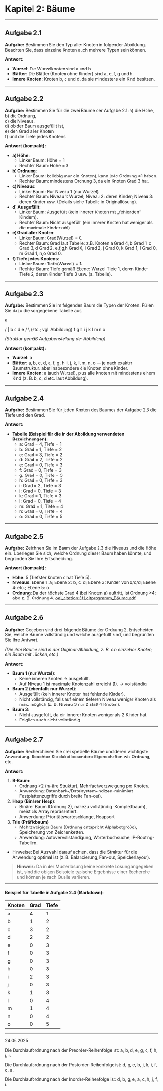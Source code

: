 # Kapitel 2: Bäume

---

## Aufgabe 2.1

**Aufgabe:** Bestimmen Sie den Typ aller Knoten in folgender Abbildung. Beachten Sie, dass einzelne Knoten auch mehrere Typen sein können.

**Antwort:**

- **Wurzel**: Die Wurzelknoten sind a und b.
- **Blätter**: Die Blätter (Knoten ohne Kinder) sind a, e, f, g und h.
- **Innere Knoten**: Knoten b, c und d, da sie mindestens ein Kind besitzen.

---

## Aufgabe 2.2

**Aufgabe:** Bestimmen Sie für die zwei Bäume der Aufgabe 2.1:
a) die Höhe,  
b) die Ordnung,  
c) die Niveaus,  
d) ob der Baum ausgefüllt ist,  
e) den Grad aller Knoten  
f) und die Tiefe jedes Knotens.

**Antwort (kompakt):**

- **a) Höhe**:
  - Linker Baum: Höhe = 1
  - Rechter Baum: Höhe = 3
- **b) Ordnung**:
  - Linker Baum: beliebig (nur ein Knoten), kann jede Ordnung ≥1 haben.
  - Rechter Baum: mindestens Ordnung 3, da ein Knoten Grad 3 hat.
- **c) Niveaus**:
  - Linker Baum: Nur Niveau 1 (nur Wurzel).
  - Rechter Baum: Niveau 1: Wurzel; Niveau 2: deren Kinder; Niveau 3: deren Kinder usw. (Details siehe Tabelle in Originallösung).
- **d) Ausgefüllt**:
  - Linker Baum: Ausgefüllt (kein innerer Knoten mit „fehlenden“ Kindern).
  - Rechter Baum: Nicht ausgefüllt (ein innerer Knoten hat weniger als die maximale Kinderzahl).
- **e) Grad aller Knoten**:
  - Linker Baum: Grad(Wurzel) = 0.
  - Rechter Baum: Grad laut Tabelle: z.B. Knoten a Grad 4, b Grad 1, c Grad 3, d Grad 2, e,f,g,h Grad 0, i Grad 2, j Grad 0, k Grad 1, l Grad 0, m Grad 1, n,o Grad 0.
- **f) Tiefe jedes Knotens**:
  - Linker Baum: Tiefe(Wurzel) = 1.
  - Rechter Baum: Tiefe gemäß Ebene: Wurzel Tiefe 1, deren Kinder Tiefe 2, deren Kinder Tiefe 3 usw. (s. Tabelle).

---

## Aufgabe 2.3

**Aufgabe:** Bestimmen Sie im folgenden Baum die Typen der Knoten. Füllen Sie dazu die vorgegebene Tabelle aus.

a

/ |
b c d e
/ \ (etc.; vgl. Abbildung)
f g h
i j k
l m n
o

_(Struktur gemäß Aufgabenstellung der Abbildung)_

**Antwort (kompakt):**

- **Wurzel**: a
- **Blätter**: a, b, c, d, e, f, g, h, i, j, k, l, m, n, o — je nach exakter Baumstruktur, aber insbesondere die Knoten ohne Kinder.
- **Innere Knoten**: a (auch Wurzel), plus alle Knoten mit mindestens einem Kind (z. B. b, c, d etc. laut Abbildung).

---

## Aufgabe 2.4

**Aufgabe:** Bestimmen Sie für jeden Knoten des Baumes der Aufgabe 2.3 die Tiefe und den Grad.

**Antwort:**

- **Tabelle (Beispiel für die in der Abbildung verwendeten Bezeichnungen):**
  - a: Grad = 4, Tiefe = 1
  - b: Grad = 1, Tiefe = 2
  - c: Grad = 3, Tiefe = 2
  - d: Grad = 2, Tiefe = 2
  - e: Grad = 0, Tiefe = 3
  - f: Grad = 0, Tiefe = 3
  - g: Grad = 0, Tiefe = 3
  - h: Grad = 0, Tiefe = 3
  - i: Grad = 2, Tiefe = 3
  - j: Grad = 0, Tiefe = 3
  - k: Grad = 1, Tiefe = 3
  - l: Grad = 0, Tiefe = 4
  - m: Grad = 1, Tiefe = 4
  - n: Grad = 0, Tiefe = 4
  - o: Grad = 0, Tiefe = 5

---

## Aufgabe 2.5

**Aufgabe:** Zeichnen Sie im Baum der Aufgabe 2.3 die Niveaus und die Höhe ein. Überlegen Sie sich, welche Ordnung dieser Baum haben könnte, und begründen Sie Ihre Entscheidung.

**Antwort (kompakt):**

- **Höhe**: 5 (Tiefster Knoten o hat Tiefe 5).
- **Niveaus**: Ebene 1: a; Ebene 2: b, c, d; Ebene 3: Kinder von b/c/d; Ebene 4: etc.; Ebene 5: o.
- **Ordnung**: Da der höchste Grad 4 (bei Knoten a) auftritt, ist Ordnung ≥4; also z. B. Ordnung 4. [oai_citation:5‡Leitprogramm_Bäume.pdf](file-service://file-SjEaRRbCGMKr2pgepoksq2)

---

## Aufgabe 2.6

**Aufgabe:** Gegeben sind drei folgende Bäume der Ordnung 2. Entscheiden Sie, welche Bäume vollständig und welche ausgefüllt sind, und begründen Sie Ihre Antwort.

_(Die drei Bäume sind in der Original-Abbildung, z. B. ein einzelner Knoten, ein Baum mit Lücken, etc.)_

**Antwort:**

- **Baum 1 (nur Wurzel)**:
  - Keine inneren Knoten → ausgefüllt.
  - Auf Niveau 1 ist maximale Knotenzahl erreicht (1). → vollständig.
- **Baum 2 (ebenfalls nur Wurzel)**:
  - Ausgefüllt (kein innerer Knoten hat fehlende Kinder).
  - Nicht vollständig, falls auf einem tieferen Niveau weniger Knoten als max. möglich (z. B. Niveau 3 nur 2 statt 4 Knoten).
- **Baum 3**:
  - Nicht ausgefüllt, da ein innerer Knoten weniger als 2 Kinder hat.
  - Folglich auch nicht vollständig.

---

## Aufgabe 2.7

**Aufgabe:** Recherchieren Sie drei spezielle Bäume und deren wichtigste Anwendung. Beachten Sie dabei besondere Eigenschaften wie Ordnung, etc.

**Antwort:**

1. **B-Baum**:
   - Ordnung >2 (m-äre Struktur), Mehrfachverzweigung pro Knoten.
   - Anwendung: Datenbank-/Dateisystem-Indizes (minimiert Festplattenzugriffe durch breite Fan-out).
2. **Heap (Binärer Heap)**:
   - Binärer Baum (Ordnung 2), nahezu vollständig (Komplettbaum), meist als Array repräsentiert.
   - Anwendung: Prioritätswarteschlange, Heapsort.
3. **Trie (Präfixbaum)**:
   - Mehrzweigiger Baum (Ordnung entspricht Alphabetgröße), Speicherung von Zeichenketten.
   - Anwendung: Autovervollständigung, Wörterbuchsuche, IP-Routing-Tabellen.

- Hinweise: Bei Auswahl darauf achten, dass die Struktur für die Anwendung optimal ist (z. B. Balancierung, Fan-out, Speicherlayout).

> **Hinweis:** Da in der Musterlösung keine konkrete Lösung angegeben ist, sind die obigen Beispiele typische Ergebnisse einer Recherche und können je nach Quelle variieren.

---

#### Beispiel für Tabelle in Aufgabe 2.4 (Markdown):

| Knoten | Grad | Tiefe |
| ------ | ---- | ----- |
| a      | 4    | 1     |
| b      | 1    | 2     |
| c      | 3    | 2     |
| d      | 2    | 2     |
| e      | 0    | 3     |
| f      | 0    | 3     |
| g      | 0    | 3     |
| h      | 0    | 3     |
| i      | 2    | 3     |
| j      | 0    | 3     |
| k      | 1    | 3     |
| l      | 0    | 4     |
| m      | 1    | 4     |
| n      | 0    | 4     |
| o      | 0    | 5     |

---

24.06.2025

Die Durchlaufordnung nach der Preorder-Reihenfolge ist:
a, b, d, e, g, c, f, h, j, i.

Die Durchlaufordnung nach der Postorder-Reihenfolge ist:
d, g, e, b, j, h, i, f, c, a.

Die Durchlaufordnung nach der Inorder-Reihenfolge ist:
d, b, g, e, a, c, h, j, f, i.